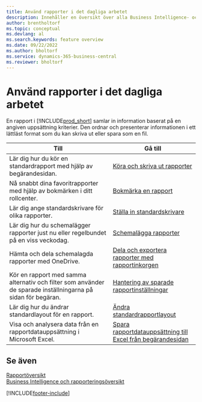 ```yaml
---
title: Använd rapporter i det dagliga arbetet
description: Innehåller en översikt över alla Business Intelligence- och rapporteringsfunktioner som stöds i Business Central-produkten.
author: brentholtorf
ms.topic: conceptual
ms.devlang: al
ms.search.keywords: feature overview
ms.date: 09/22/2022
ms.author: bholtorf
ms.service: dynamics-365-business-central
ms.reviewer: bholtorf
---
```

# Använd rapporter i det dagliga arbetet

En rapport i [!INCLUDE[prod_short](includes/prod_short.md)] samlar in information baserat på en angiven uppsättning kriterier. Den ordnar och presenterar informationen i ett lättläst format som du kan skriva ut eller spara som en fil.  

| Till | Gå till |
| --- | --- |
| Lär dig hur du kör en standardrapport med hjälp av begärandesidan. | [Köra och skriva ut rapporter](ui-work-report.md) |
| Nå snabbt dina favoritrapporter med hjälp av bokmärken i ditt rollcenter. | [Bokmärka en rapport](ui-bookmarks.md) |
| Lär dig ange standardskrivare för olika rapporter. | [Ställa in standardskrivare](ui-specify-printer-selection-reports.md#default) |
| Lär dig hur du schemalägger rapporter just nu eller regelbundet på en viss veckodag. | [Schemalägga rapporter](ui-work-report.md#ScheduleReport) |
| Hämta och dela schemalagda rapporter med OneDrive. | [Dela och exportera rapporter med rapportinkorgen](ui-work-report-inbox.md) |
| Kör en rapport med samma alternativ och filter som använder de sparade inställningarna på sidan för begäran. | [Hantering av sparade rapportinställningar](reports-saving-reusing-settings.md)|
| Lär dig hur du ändrar standardlayout för en rapport. | [Ändra standardrapportlayout](ui-how-change-layout-currently-used-report.md) |
| Visa och analysera data från en rapportdatauppsättning i Microsoft Excel. | [Spara rapportdatauppsättning till Excel från begärandesidan](/dynamics365-release-plan/2021wave1/smb/dynamics365-business-central/save-report-dataset-excel-request-page) |

## Se även

[Rapportöversikt](reports-available-reports.md)  
[Business Intelligence och rapporteringsöversikt](ui-work-report.md)  

[!INCLUDE[footer-include](includes/footer-banner.md)]
